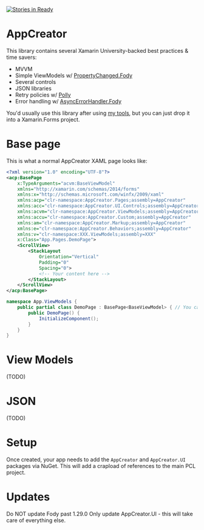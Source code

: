 [![Stories in Ready](https://badge.waffle.io/bscheiman/AppCreator.png?label=ready&title=Ready)](https://waffle.io/bscheiman/AppCreator)
# AppCreator

This library contains several Xamarin University-backed best practices & time savers:

- MVVM
- Simple ViewModels w/ [PropertyChanged.Fody](https://github.com/Fody/PropertyChanged)
- Several controls
- JSON libraries
- Retry policies w/ [Polly](https://github.com/michael-wolfenden/Polly)
- Error handling w/ [AsyncErrorHandler.Fody](https://github.com/Fody/AsyncErrorHandler)

You'd usually use this library after using [my tools](http://tools.bscheiman.org), but you can just drop it into a Xamarin.Forms project.

# Base page

This is what a normal AppCreator XAML page looks like:

```xml
<?xml version="1.0" encoding="UTF-8"?>
<acp:BasePage
	x:TypeArguments="acvm:BaseViewModel"
	xmlns="http://xamarin.com/schemas/2014/forms"
	xmlns:x="http://schemas.microsoft.com/winfx/2009/xaml"
	xmlns:acp="clr-namespace:AppCreator.Pages;assembly=AppCreator"
	xmlns:acc="clr-namespace:AppCreator.UI.Controls;assembly=AppCreator.UI"
	xmlns:acvm="clr-namespace:AppCreator.ViewModels;assembly=AppCreator"
	xmlns:accu="clr-namespace:AppCreator.Custom;assembly=AppCreator"
	xmlns:am="clr-namespace:AppCreator.Markup;assembly=AppCreator"
	xmlns:e="clr-namespace:AppCreator.Behaviors;assembly=AppCreator"
	xmlns:v="clr-namespace:XXX.ViewModels;assembly=XXX"
	x:Class="App.Pages.DemoPage">
	<ScrollView>
		<StackLayout
			Orientation="Vertical"
			Padding="0"
			Spacing="0">
			<!-- Your content here -->
		</StackLayout>
	</ScrollView>
</acp:BasePage>
```

```csharp
namespace App.ViewModels {
	public partial class DemoPage : BasePage<BaseViewModel> { // You can remove the BasePage part as it's inferred from the other partial file, but you lose Intellisense.
		public DemoPage() {
			InitializeComponent();
		}
	}
}
```

# View Models

(TODO)

# JSON

(TODO)

# Setup

Once created, your app needs to add the `AppCreator` and `AppCreator.UI` packages via NuGet. This will add a crapload of references to the main PCL project.

# Updates

Do NOT update Fody past 1.29.0
Only update AppCreator.UI - this will take care of everything else.
